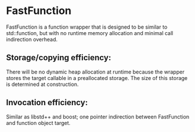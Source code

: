 # FastFunction

FastFunction is a function wrapper that is designed to be similar to std::function, but with no runtime memory allocation and minimal call indirection overhead.

## Storage/copying efficiency:
There will be no dynamic heap allocation at runtime because the wrapper stores the target callable in a preallocated storage.
The size of this storage is determined at construction.

## Invocation efficiency:
Similar as libstd++ and boost; one pointer indirection between FastFunction and function object target.
